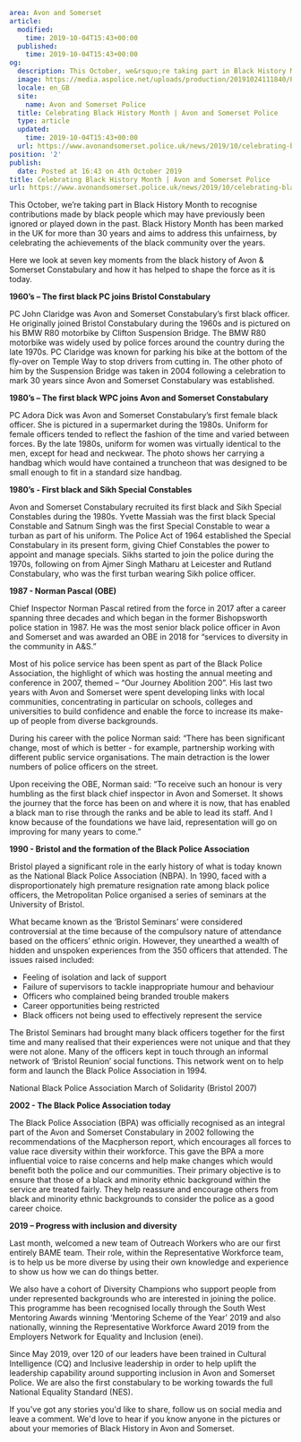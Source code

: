 ```yaml
area: Avon and Somerset
article:
  modified:
    time: 2019-10-04T15:43+00:00
  published:
    time: 2019-10-04T15:43+00:00
og:
  description: This October, we&rsquo;re taking part in Black History Month to recognise contributions made by black people which may have previously been ignored or played down in the past.
  image: https://media.aspolice.net/uploads/production/20191024111840/PH02528.jpg
  locale: en_GB
  site:
    name: Avon and Somerset Police
  title: Celebrating Black History Month | Avon and Somerset Police
  type: article
  updated:
    time: 2019-10-04T15:43+00:00
  url: https://www.avonandsomerset.police.uk/news/2019/10/celebrating-black-history-month/
position: '2'
publish:
  date: Posted at 16:43 on 4th October 2019
title: Celebrating Black History Month | Avon and Somerset Police
url: https://www.avonandsomerset.police.uk/news/2019/10/celebrating-black-history-month/
```

This October, we’re taking part in Black History Month to recognise contributions made by black people which may have previously been ignored or played down in the past. Black History Month has been marked in the UK for more than 30 years and aims to address this unfairness, by celebrating the achievements of the black community over the years.

Here we look at seven key moments from the black history of Avon & Somerset Constabulary and how it has helped to shape the force as it is today.

**1960’s – The first black PC joins Bristol Constabulary**

PC John Claridge was Avon and Somerset Constabulary’s first black officer. He originally joined Bristol Constabulary during the 1960s and is pictured on his BMW R80 motorbike by Clifton Suspension Bridge. The BMW R80 motorbike was widely used by police forces around the country during the late 1970s. PC Claridge was known for parking his bike at the bottom of the fly-over on Temple Way to stop drivers from cutting in. The other photo of him by the Suspension Bridge was taken in 2004 following a celebration to mark 30 years since Avon and Somerset Constabulary was established.

**1980’s – The first black WPC joins Avon and Somerset Constabulary**

PC Adora Dick was Avon and Somerset Constabulary’s first female black officer. She is pictured in a supermarket during the 1980s. Uniform for female officers tended to reflect the fashion of the time and varied between forces. By the late 1980s, uniform for women was virtually identical to the men, except for head and neckwear. The photo shows her carrying a handbag which would have contained a truncheon that was designed to be small enough to fit in a standard size handbag.

**1980’s - First black and Sikh Special Constables**

Avon and Somerset Constabulary recruited its first black and Sikh Special Constables during the 1980s. Yvette Massiah was the first black Special Constable and Satnum Singh was the first Special Constable to wear a turban as part of his uniform. The Police Act of 1964 established the Special Constabulary in its present form, giving Chief Constables the power to appoint and manage specials. Sikhs started to join the police during the 1970s, following on from Ajmer Singh Matharu at Leicester and Rutland Constabulary, who was the first turban wearing Sikh police officer.

**1987 - Norman Pascal (OBE)**

Chief Inspector Norman Pascal retired from the force in 2017 after a career spanning three decades and which began in the former Bishopsworth police station in 1987. He was the most senior black police officer in Avon and Somerset and was awarded an OBE in 2018 for “services to diversity in the community in A&S.”

Most of his police service has been spent as part of the Black Police Association, the highlight of which was hosting the annual meeting and conference in 2007, themed – “Our Journey Abolition 200”. His last two years with Avon and Somerset were spent developing links with local communities, concentrating in particular on schools, colleges and universities to build confidence and enable the force to increase its make-up of people from diverse backgrounds.

During his career with the police Norman said: “There has been significant change, most of which is better - for example, partnership working with different public service organisations. The main detraction is the lower numbers of police officers on the street.

Upon receiving the OBE, Norman said: “To receive such an honour is very humbling as the first black chief inspector in Avon and Somerset. It shows the journey that the force has been on and where it is now, that has enabled a black man to rise through the ranks and be able to lead its staff. And I know because of the foundations we have laid, representation will go on improving for many years to come.”

**1990 - Bristol and the formation of the Black Police Association**

Bristol played a significant role in the early history of what is today known as the National Black Police Association (NBPA). In 1990, faced with a disproportionately high premature resignation rate among black police officers, the Metropolitan Police organised a series of seminars at the University of Bristol.

What became known as the ‘Bristol Seminars’ were considered controversial at the time because of the compulsory nature of attendance based on the officers’ ethnic origin. However, they unearthed a wealth of hidden and unspoken experiences from the 350 officers that attended. The issues raised included:

 * Feeling of isolation and lack of support
 * Failure of supervisors to tackle inappropriate humour and behaviour
 * Officers who complained being branded trouble makers
 * Career opportunities being restricted
 * Black officers not being used to effectively represent the service

The Bristol Seminars had brought many black officers together for the first time and many realised that their experiences were not unique and that they were not alone. Many of the officers kept in touch through an informal network of ‘Bristol Reunion’ social functions. This network went on to help form and launch the Black Police Association in 1994.

National Black Police Association March of Solidarity (Bristol 2007)

**2002 - The Black Police Association today**

The Black Police Association (BPA) was officially recognised as an integral part of the Avon and Somerset Constabulary in 2002 following the recommendations of the Macpherson report, which encourages all forces to value race diversity within their workforce. This gave the BPA a more influential voice to raise concerns and help make changes which would benefit both the police and our communities. Their primary objective is to ensure that those of a black and minority ethnic background within the service are treated fairly. They help reassure and encourage others from black and minority ethnic backgrounds to consider the police as a good career choice.

**2019 – Progress with inclusion and diversity**

Last month, welcomed a new team of Outreach Workers who are our first entirely BAME team. Their role, within the Representative Workforce team, is to help us be more diverse by using their own knowledge and experience to show us how we can do things better.

We also have a cohort of Diversity Champions who support people from under represented backgrounds who are interested in joining the police. This programme has been recognised locally through the South West Mentoring Awards winning ‘Mentoring Scheme of the Year’ 2019 and also nationally, winning the Representative Workforce Award 2019 from the Employers Network for Equality and Inclusion (enei).

Since May 2019, over 120 of our leaders have been trained in Cultural Intelligence (CQ) and Inclusive leadership in order to help uplift the leadership capability around supporting inclusion in Avon and Somerset Police. We are also the first constabulary to be working towards the full National Equality Standard (NES).

If you've got any stories you'd like to share, follow us on social media and leave a comment. We'd love to hear if you know anyone in the pictures or about your memories of Black History in Avon and Somerset.
